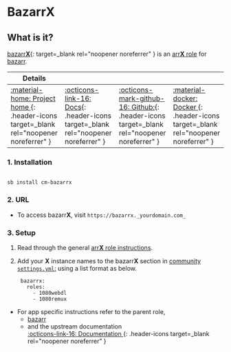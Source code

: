 # Bazarr**X**

## What is it?

[bazarr**X**](APPHOMEPAGE){: target=_blank rel="noopener noreferrer" } is an [arr**X** role](../../community/apps/arrx.md) for [bazarr](../../community/apps/bazarr.md).

| Details     |             |             |             |
|-------------|-------------|-------------|-------------|
| [:material-home: Project home ](https://www.bazarr.media/){: .header-icons target=_blank rel="noopener noreferrer" } | [:octicons-link-16: Docs](https://wiki.bazarr.media/){: .header-icons target=_blank rel="noopener noreferrer" } | [:octicons-mark-github-16: Github:](https://github.com/hotio/bazarr){: .header-icons target=_blank rel="noopener noreferrer" } | [:material-docker: Docker ](https://hub.docker.com/r/hotio/bazarr){: .header-icons target=_blank rel="noopener noreferrer" }|

### 1. Installation

``` shell

sb install cm-bazarrx

```

### 2. URL

- To access bazarr**X**, visit `https://bazarrx._yourdomain.com_`

### 3. Setup

1. Read through the general [arr**X** role instructions](../../community/apps/arrx.md).

2. Add your **X** instance names to the bazarr**X** section in [community `settings.yml`:](../../community/settings.md) using a list format as below.

   ``` { .yaml }
    bazarrx:
      roles:
        - 1080webdl
        - 1080remux
   ```

- For app specific instructions refer to the parent role,
     - [bazarr](../../community/apps/bazarr.md)<Br/>
     - and the upstream documentation <BR/>
       [:octicons-link-16: Documentation ](https://wiki.bazarr.media/){: .header-icons target=_blank rel="noopener noreferrer" }
